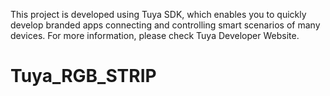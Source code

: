 This project is developed using Tuya SDK, which enables you to quickly develop branded apps connecting and controlling smart scenarios of many devices.
For more information, please check Tuya Developer Website.
# Tuya_RGB_STRIP
